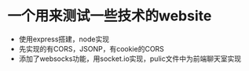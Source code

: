 一个用来测试一些技术的website
=========
* 使用express搭建，node实现
* 先实现的有CORS，JSONP，有cookie的CORS
* 添加了websocks功能，用socket.io实现，pulic文件中为前端聊天室实现